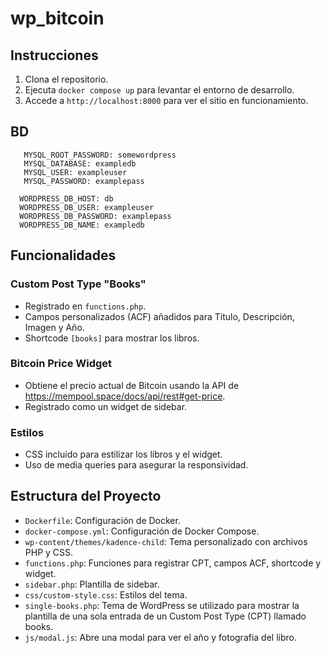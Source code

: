 # wp_bitcoin

## Instrucciones

1. Clona el repositorio.
2. Ejecuta `docker compose up` para levantar el entorno de desarrollo.
3. Accede a `http://localhost:8000` para ver el sitio en funcionamiento.

## BD
       MYSQL_ROOT_PASSWORD: somewordpress
       MYSQL_DATABASE: exampledb
       MYSQL_USER: exampleuser
       MYSQL_PASSWORD: examplepass

      WORDPRESS_DB_HOST: db
      WORDPRESS_DB_USER: exampleuser
      WORDPRESS_DB_PASSWORD: examplepass
      WORDPRESS_DB_NAME: exampledb

## Funcionalidades

### Custom Post Type "Books"

- Registrado en `functions.php`.
- Campos personalizados (ACF) añadidos para Título, Descripción, Imagen y Año.
- Shortcode `[books]` para mostrar los libros.

### Bitcoin Price Widget

- Obtiene el precio actual de Bitcoin usando la API de https://mempool.space/docs/api/rest#get-price.
- Registrado como un widget de sidebar.

### Estilos

- CSS incluido para estilizar los libros y el widget.
- Uso de media queries para asegurar la responsividad.

## Estructura del Proyecto

- `Dockerfile`: Configuración de Docker.
- `docker-compose.yml`: Configuración de Docker Compose.
- `wp-content/themes/kadence-child`: Tema personalizado con archivos PHP y CSS.
- `functions.php`: Funciones para registrar CPT, campos ACF, shortcode y widget.
- `sidebar.php`: Plantilla de sidebar.
- `css/custom-style.css`: Estilos del tema.
- `single-books.php`: Tema de WordPress se utilizado para mostrar la plantilla de una sola entrada de un Custom Post Type (CPT) llamado books.
- `js/modal.js`: Abre una modal para ver el año y fotografia del libro.